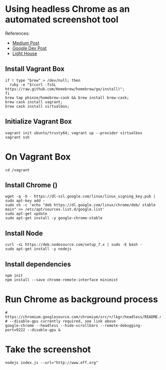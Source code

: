 # Using headless Chrome as an automated screenshot tool
References:
- [Medium Post](https://medium.com/@dschnr/using-headless-chrome-as-an-automated-screenshot-tool-4b07dffba79a)
- [Google Dev Post](https://developers.google.com/web/updates/2017/04/headless-chrome)
- [Light House](https://developers.google.com/web/tools/lighthouse/)

## Install Vagrant Box
```
if ! type "brew" > /dev/null; then
  ruby -e "$(curl -fsSL https://raw.github.com/Homebrew/homebrew/go/install)";
fi
brew tap phinze/homebrew-cask && brew install brew-cask;
brew cask install vagrant;
brew cask install virtualbox;
```

## Initialize Vagrant Box
```
vagrant init ubuntu/trusty64; vagrant up --provider virtualbox
vagrant ssh
```

# On Vagrant Box
```
cd /vagrant
```

## Install Chrome ()
```
wget -q -O - https://dl-ssl.google.com/linux/linux_signing_key.pub | sudo apt-key add -
sudo sh -c 'echo "deb https://dl.google.com/linux/chrome/deb/ stable main" >> /etc/apt/sources.list.d/google.list'
sudo apt-get update
sudo apt-get install -y google-chrome-stable
```

## Install Node
```
curl -sL https://deb.nodesource.com/setup_7.x | sudo -E bash -
sudo apt-get install -y nodejs
```
## Install dependencies
```
npm init
npm install --save chrome-remote-interface minimist
```

# Run Chrome as background process
```
# https://chromium.googlesource.com/chromium/src/+/lkgr/headless/README.md
# --disable-gpu currently required, see link above
google-chrome --headless --hide-scrollbars --remote-debugging-port=9222 --disable-gpu &
```

# Take the screenshot
```
nodejs index.js --url="http://www.eff.org"
```
